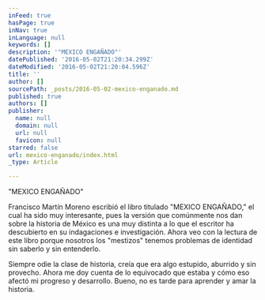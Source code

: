 ```yaml
---
inFeed: true
hasPage: true
inNav: true
inLanguage: null
keywords: []
description: '"MEXICO ENGAÑADO"'
datePublished: '2016-05-02T21:20:34.299Z'
dateModified: '2016-05-02T21:20:04.596Z'
title: ''
author: []
sourcePath: _posts/2016-05-02-mexico-enganado.md
published: true
authors: []
publisher:
  name: null
  domain: null
  url: null
  favicon: null
starred: false
url: mexico-enganado/index.html
_type: Article

---
```

"MEXICO ENGAÑADO"

Francisco Martín Moreno escribió el libro titulado "MEXICO ENGAÑADO," el cual ha sido muy interesante, pues la versión que comúnmente nos dan sobre la historia de México es una muy distinta a lo que el escritor ha descubierto en su indagaciones e investigación. Ahora veo con la lectura de este libro porque nosotros los "mestizos" tenemos problemas de identidad sin saberlo y sin entenderlo. 

Siempre odie la clase de historia, creía que era algo estupido, aburrido y sin provecho. Ahora me doy cuenta de lo equivocado que estaba y cómo eso afectó mi progreso y desarrollo. Bueno, no es tarde para aprender y amar la historia.